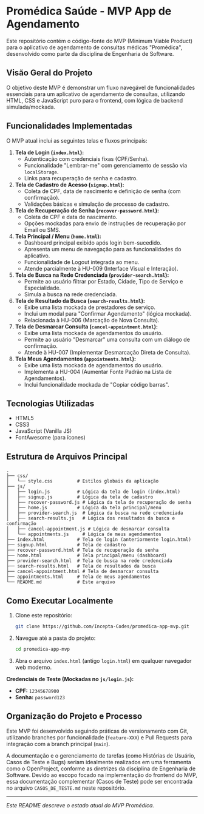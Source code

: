 # Promédica Saúde - MVP App de Agendamento

Este repositório contém o código-fonte do MVP (Minimum Viable Product) para o aplicativo de agendamento de consultas médicas "Promédica", desenvolvido como parte da disciplina de Engenharia de Software.

## Visão Geral do Projeto

O objetivo deste MVP é demonstrar um fluxo navegável de funcionalidades essenciais para um aplicativo de agendamento de consultas, utilizando HTML, CSS e JavaScript puro para o frontend, com lógica de backend simulada/mockada.

## Funcionalidades Implementadas

O MVP atual inclui as seguintes telas e fluxos principais:

1.  **Tela de Login (`index.html`):**
    *   Autenticação com credenciais fixas (CPF/Senha).
    *   Funcionalidade "Lembrar-me" com gerenciamento de sessão via `localStorage`.
    *   Links para recuperação de senha e cadastro.
2.  **Tela de Cadastro de Acesso (`signup.html`):**
    *   Coleta de CPF, data de nascimento e definição de senha (com confirmação).
    *   Validações básicas e simulação de processo de cadastro.
3.  **Tela de Recuperação de Senha (`recover-password.html`):**
    *   Coleta de CPF e data de nascimento.
    *   Opções mockadas para envio de instruções de recuperação por Email ou SMS.
4.  **Tela Principal / Menu (`home.html`):**
    *   Dashboard principal exibido após login bem-sucedido.
    *   Apresenta um menu de navegação para as funcionalidades do aplicativo.
    *   Funcionalidade de Logout integrada ao menu.
    *   Atende parcialmente à HU-009 (Interface Visual e Interação).
5.  **Tela de Busca na Rede Credenciada (`provider-search.html`):**
    *   Permite ao usuário filtrar por Estado, Cidade, Tipo de Serviço e Especialidade.
    *   Simula a busca na rede credenciada.
6.  **Tela de Resultado da Busca (`search-results.html`):**
    *   Exibe uma lista mockada de prestadores de serviço.
    *   Inclui um modal para "Confirmar Agendamento" (lógica mockada).
    *   Relacionada à HU-006 (Marcação de Nova Consulta).
7.  **Tela de Desmarcar Consulta (`cancel-appointment.html`):**
    *   Exibe uma lista mockada de agendamentos do usuário.
    *   Permite ao usuário "Desmarcar" uma consulta com um diálogo de confirmação.
    *   Atende à HU-007 (Implementar Desmarcação Direta de Consulta).
8.  **Tela Meus Agendamentos (`appointments.html`):**
    *   Exibe uma lista mockada de agendamentos do usuário.
    *   Implementa a HU-004 (Aumentar Fonte Padrão na Lista de Agendamentos).
    *   Inclui funcionalidade mockada de "Copiar código barras".

## Tecnologias Utilizadas

*   HTML5
*   CSS3
*   JavaScript (Vanilla JS)
*   FontAwesome (para ícones)

## Estrutura de Arquivos Principal

```
.
├── css/
│   └── style.css         # Estilos globais da aplicação
├── js/
│   ├── login.js          # Lógica da tela de login (index.html)
│   ├── signup.js         # Lógica da tela de cadastro
│   ├── recover-password.js # Lógica da tela de recuperação de senha
│   ├── home.js           # Lógica da tela principal/menu
│   ├── provider-search.js  # Lógica da busca na rede credenciada
│   ├── search-results.js   # Lógica dos resultados da busca e confirmação
│   ├── cancel-appointment.js # Lógica de desmarcar consulta
│   └── appointments.js     # Lógica de meus agendamentos
├── index.html            # Tela de login (anteriormente login.html)
├── signup.html           # Tela de cadastro
├── recover-password.html # Tela de recuperação de senha
├── home.html             # Tela principal/menu (dashboard)
├── provider-search.html  # Tela de busca na rede credenciada
├── search-results.html   # Tela de resultados da busca
├── cancel-appointment.html # Tela de desmarcar consulta
├── appointments.html     # Tela de meus agendamentos
└── README.md             # Este arquivo
```

## Como Executar Localmente

1.  Clone este repositório:
    ```bash
    git clone https://github.com/Incepta-Codes/promedica-app-mvp.git
    ```
2.  Navegue até a pasta do projeto:
    ```bash
    cd promedica-app-mvp
    ```
3.  Abra o arquivo `index.html` (antigo `login.html`) em qualquer navegador web moderno.

**Credenciais de Teste (Mockadas no `js/login.js`):**
*   **CPF:** `12345678900`
*   **Senha:** `password123`

## Organização do Projeto e Processo

Este MVP foi desenvolvido seguindo práticas de versionamento com Git, utilizando branches por funcionalidade (`feature-XXX`) e Pull Requests para integração com a branch principal (`main`).

A documentação e o gerenciamento de tarefas (como Histórias de Usuário, Casos de Teste e Bugs) seriam idealmente realizados em uma ferramenta como o OpenProject, conforme as diretrizes da disciplina de Engenharia de Software. Devido ao escopo focado na implementação do frontend do MVP, essa documentação complementar (Casos de Teste) pode ser encontrada no arquivo `CASOS_DE_TESTE.md` neste repositório.

---

*Este README descreve o estado atual do MVP Promédica.*
